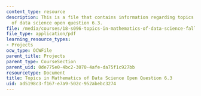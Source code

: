 ```yaml
---
content_type: resource
description: This is a file that contains information regarding topics in mathematics
  of data science open question 6.3.
file: /media/courses/18-s096-topics-in-mathematics-of-data-science-fall-2015/ad5198c3f167e7a9502c952abebc3274_MIT18_S096F15_Open6.3.pdf
file_type: application/pdf
learning_resource_types:
- Projects
ocw_type: OCWFile
parent_title: Projects
parent_type: CourseSection
parent_uid: 0de775e0-4bc2-3070-4afe-da75f1c927bb
resourcetype: Document
title: Topics in Mathematics of Data Science Open Question 6.3
uid: ad5198c3-f167-e7a9-502c-952abebc3274
---
```

